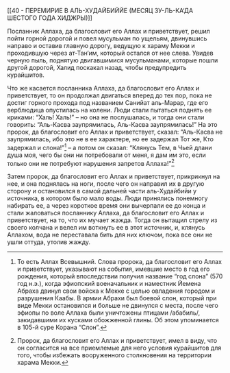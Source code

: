 [[40 - ПЕРЕМИРИЕ В АЛЬ-ХУДАЙБИЙЙЕ (МЕСЯЦ ЗУ-ЛЬ-КА‘ДА ШЕСТОГО ГОДА ХИДЖРЫ)]]

Посланник Аллаха, да благословит его Аллах и приветствует, решил пойти горной дорогой и повел мусульман по ущельям, двинувшись направо и оставив главную дорогу, ведущую к хараму Мекки и проходившую через ат-Тан‘им, который остался от нее слева. Увидев черную пыль, поднятую двигавшимися мусульманами, которые пошли другой дорогой, Халид поскакал назад, чтобы предупредить курайшитов.

Что же касается посланника Аллаха, да благословит его Аллах и приветствует, то он продолжал двигаться вперед до тех пор, пока не достиг горного прохода под названием Санийат аль-Марар, где его верблюдица опустилась на колени. Люди стали пытаться поднять ее криками: “Халь! Халь!” – но она не послушалась, и тогда они стали говорить: “Аль-Касва заупрямилась, Аль-Касва заупрямилась!” На это пророк, да благословит его Аллах и приветствует, сказал: “Аль-Касва не заупрямилась, ибо это не в ее характере, но ее задержал Тот же, Кто задержал и слона!”[^1] – а потом он сказал: “Клянусь Тем, в Чьей длани душа моя, чего бы они ни потребовали от меня, я дам им это, если только они не потребуют нарушения запретов Аллаха!”[^2]

Затем пророк, да благословит его Аллах и приветствует, прикрикнул на нее, и она поднялась на ноги, после чего он направил их в другую сторону и остановился в самой дальней части аль-Худайбийи у источника, в котором было мало воды. Люди принялись понемногу набирать ее, а через короткое время они вычерпали ее до конца и стали жаловаться посланнику Аллаха, да благословит его Аллах и приветствует, на то, что их мучает жажда. Тогда он вытащил стрелу из своего колчана и велел им воткнуть ее в этот источник, и, клянусь Аллахом, вода не переставала бить для них ключом, пока все они не ушли оттуда, утолив жажду.

[^1]: То есть Аллах Всевышний. Слова пророка, да благословит его Аллах и приветствует, указывают на события, имевшие место в год его рождения, который впоследствии получил название “год слона” (570 год н.э.), когда эфиопский военачальник и наместник Йемена Абраха двинул свои войска к Мекке с целью овладения городом и разрушения Каабы. В армии Абрахи был боевой слон, который при виде Мекки остановился и больше не двинулся с места, после чего эфиопы по воле Аллаха были уничтожены птицами /абабиль/, закидавшими их кусками обожженной глины. Об этом упоминается в 105-й суре Корана “Слон”.

[^2]: Пророк, да благословит его Аллах и приветствует, имел в виду, что он согласится на все приемлемые для него условия курайшитов для того, чтобы избежать вооруженного столкновения на территории харама Мекки.

